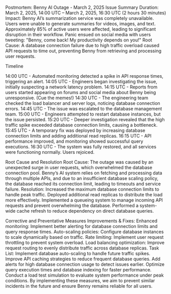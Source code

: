 Postmortem: Benny AI Outage - March 2, 2025
Issue Summary
Duration: March 2, 2025, 14:00 UTC – March 2, 2025, 16:30 UTC (2 hours 30 minutes)
Impact:
Benny AI’s summarization service was completely unavailable.
Users were unable to generate summaries for videos, images, and text.
Approximately 85% of active users were affected, leading to significant disruption in their workflow.
Panic ensued on social media with users tweeting: "Benny, come back! My productivity depends on you!"
Root Cause: A database connection failure due to high traffic overload caused API requests to time out, preventing Benny from retrieving and processing user requests.

Timeline

14:00 UTC - Automated monitoring detected a spike in API response times, triggering an alert.
14:05 UTC - Engineers began investigating the issue, initially suspecting a network latency problem.
14:15 UTC - Reports from users started appearing on forums and social media about Benny being unresponsive. (Cue the memes!)
14:30 UTC - The engineering team checked the load balancer and server logs, noticing database connection errors.
14:45 UTC - The issue was escalated to the database management team.
15:00 UTC - Engineers attempted to restart database instances, but the issue persisted.
15:20 UTC - Deeper investigation revealed that the high traffic spike exceeded database connection limits, causing a bottleneck.
15:45 UTC - A temporary fix was deployed by increasing database connection limits and adding additional read replicas.
16:15 UTC - API performance improved, and monitoring showed successful query executions.
16:30 UTC - The system was fully restored, and all services were functioning normally. Users rejoiced. 

Root Cause and Resolution
Root Cause: The outage was caused by an unexpected surge in user requests, which overwhelmed the database connection pool. Benny’s AI system relies on fetching and processing data through multiple APIs, and due to an insufficient database scaling policy, the database reached its connection limit, leading to timeouts and service failure.
Resolution:
Increased the maximum database connection limits to handle peak traffic.
Deployed additional read replicas to distribute the load more effectively.
Implemented a queueing system to manage incoming API requests and prevent overwhelming the database.
Performed a system-wide cache refresh to reduce dependency on direct database queries.

Corrective and Preventative Measures
Improvements & Fixes:
Enhanced monitoring: Implement better alerting for database connection limits and query response times.
Auto-scaling policies: Configure database instances to scale dynamically based on traffic.
Rate limiting: Implement user request throttling to prevent system overload.
Load balancing optimization: Improve request routing to evenly distribute traffic across database replicas.
Task List:
Implement database auto-scaling to handle future traffic spikes.
Improve API caching strategies to reduce frequent database queries.
Add alerts for high database connection usage to detect issues earlier.
Optimize query execution times and database indexing for faster performance.
Conduct a load test simulation to evaluate system performance under peak conditions.
By implementing these measures, we aim to prevent similar incidents in the future and ensure Benny remains reliable for all users.
